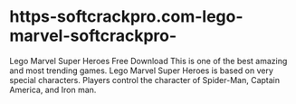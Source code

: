 # https-softcrackpro.com-lego-marvel-softcrackpro-
Lego Marvel Super Heroes Free Download  This is one of the best amazing and most trending games. Lego Marvel Super Heroes is based on very special characters. Players control the character of Spider-Man, Captain America, and Iron man.
